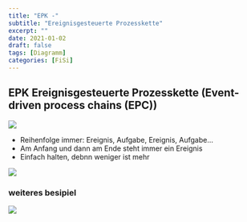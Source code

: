 ```yaml
---
title: "EPK -"
subtitle: "Ereignisgesteuerte Prozesskette"
excerpt: ""
date: 2021-01-02
draft: false
tags: [Diagramm]
categories: [FiSi]
---
```


## EPK Ereignisgesteuerte Prozesskette (Event-driven process chains (EPC))

[![](https://bookstack.niclasedge.com/uploads/images/gallery/2022-09/scaled-1680-/image-1664216076871-14-33.png)](https://bookstack.niclasedge.com/uploads/images/gallery/2022-09/image-1664216076871-14-33.png)


- Reihenfolge immer: Ereignis, Aufgabe, Ereignis, Aufgabe...
- Am Anfang und dann am Ende steht immer ein Ereignis
- Einfach halten, debnn weniger ist mehr





<div drawio-diagram="2015"><img src="https://bookstack.niclasedge.com/uploads/images/drawio/2022-09/drawing-3-1664122080.png"></div>

### weiteres besipiel
<div drawio-diagram="2016"><img src="https://bookstack.niclasedge.com/uploads/images/drawio/2022-09/drawing-3-1664122369.png"></div>

